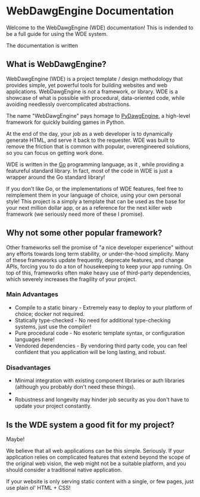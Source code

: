 # WebDawgEngine Documentation
Welcome to the WebDawgEngine (WDE) documentation!
This is indended to be a full guide for using the WDE system.

The documentation is written
## What is WebDawgEngine?
WebDawgEngine (WDE) is a project template / design methodology that provides simple, yet powerful tools for building websites and web applications.
WebDawgEngine is _not_ a framework, or library.
WDE is a showcase of what is possible with procedural, data-oriented code, while avoiding needlessly overcomplicated abstractions.

The name "WebDawgEngine" pays homage to [PyDawgEngine](https://github.com/RyDawg-Studios/PyDawgEngine), a high-level framework for quickly building games in Python.

At the end of the day, your job as a web developer is to dynamically generate HTML, and serve it back to the requester.
WDE was built to remove the friction that is common with popular, overengineered solutions, so you can focus on getting work done.

WDE is written in the [Go](https://go.dev/) programming language, as it , while providing a featureful standard library.
In fact, most of the code in WDE is just a wrapper around the Go standard library!

If you don't like Go, or the implementations of WDE features, feel free to reimplement them in your language of choice, using your own personal style!
This project is a simply a template that can be used as the base for your next million dollar app, or as a reference for the next killer web framework (we seriously need more of these I promise).

## Why not some other popular framework?
Other frameworks sell the promise of "a nice developer experience" without any efforts towards long term stability, or under-the-hood simplicity.
Many of these frameworks update frequently, deprecate features, and change APIs, forcing you to do a ton of housekeeping to keep your app running.
On top of this, frameworks often make heavy use of third-party dependencies, which severely increases the fragility of your project.

### Main Advantages

- Compile to a static binary - Extremely easy to deploy to your platform of choice; docker not required.
- Statically type-checked - No need for additional type-checking systems, just use the compiler!
- Pure procedural code - No esoteric template syntax, or configuration languages here!
- Vendored dependencies - By vendoring third party code, you can feel confident that you application will be long lasting, and robust.

### Disadvantages

- Minimal integration with existing component libraries or auth libraries (although you probably don't need these things).
-
- Robustness and longevity may hinder job security as you don't have to update your project constantly.

## Is the WDE system a good fit for my project?
Maybe!

We believe that all web applications can be this simple.
Seriously.
If your application relies on complicated features that extend beyond the scope of the original web vision, the web might not be a suitable platform, and you should consider a traditional native application.

If your website is only serving static content with a single, or few pages, just use plain ol' HTML + CSS!